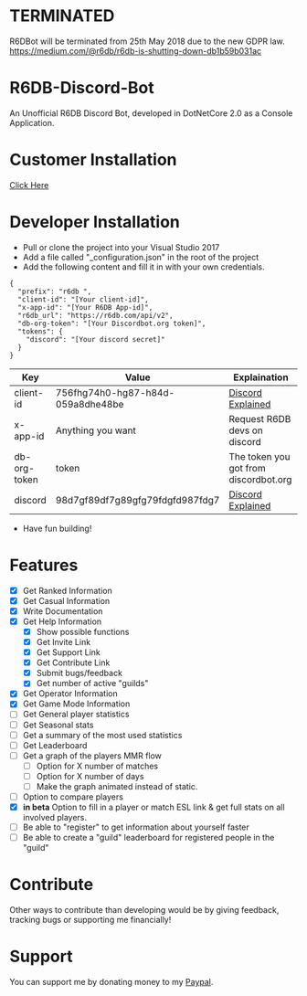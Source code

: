 # TERMINATED
R6DBot will be terminated from 25th May 2018 due to the new GDPR law. https://medium.com/@r6db/r6db-is-shutting-down-db1b59b031ac

# R6DB-Discord-Bot
An Unofficial R6DB Discord Bot, developed in DotNetCore 2.0 as a Console Application.

# Customer Installation
[Click Here](https://discordapp.com/oauth2/authorize?client_id=405862980132143106&scope=bot&permissions=19456)

# Developer Installation
- Pull or clone the project into your Visual Studio 2017
- Add a file called "_configuration.json" in the root of the project
- Add the following content and fill it in with your own credentials.
```
{
  "prefix": "r6db ",
  "client-id": "[Your client-id]",
  "x-app-id": "[Your R6DB App-id]",
  "r6db_url": "https://r6db.com/api/v2",
  "db-org-token": "[Your Discordbot.org token]",
  "tokens": {
    "discord": "[Your discord secret]"
  }
}
```
Key | Value | Explaination
--- | --- | ---
client-id | 756fhg74h0-hg87-h84d-059a8dhe48be | [Discord Explained](https://discordapp.com/developers/docs/topics/oauth2)
x-app-id | Anything you want | Request R6DB devs on discord
db-org-token | token | The token you got from discordbot.org 
discord | 98d7gf89df7g89gfg79fdgfd987fdg7 | [Discord Explained](https://github.com/reactiflux/discord-irc/wiki/Creating-a-discord-bot-&-getting-a-token)

- Have fun building!

# Features
- [X] Get Ranked Information
- [X] Get Casual Information
- [X] Write Documentation
- [X] Get Help Information
  - [X] Show possible functions
  - [X] Get Invite Link
  - [X] Get Support Link
  - [X] Get Contribute Link
  - [X] Submit bugs/feedback
  - [X] Get number of active "guilds"
- [X] Get Operator Information
- [X] Get Game Mode Information
- [ ] Get General player statistics
- [ ] Get Seasonal stats
- [ ] Get a summary of the most used statistics
- [ ] Get Leaderboard
- [ ] Get a graph of the players MMR flow
  - [ ] Option for X number of matches
  - [ ] Option for X number of days
  - [ ] Make the graph animated instead of static.
- [ ] Option to compare players
- [X] **in beta** Option to fill in a player or match ESL link & get full stats on all involved players.
- [ ] Be able to "register" to get information about yourself faster
- [ ] Be able to create a "guild" leaderboard for registered people in the "guild"

# Contribute
Other ways to contribute than developing would be by giving feedback, tracking bugs or supporting me financially!

# Support
You can support me by donating money to my [Paypal](https://www.paypal.me/Dakpan).

